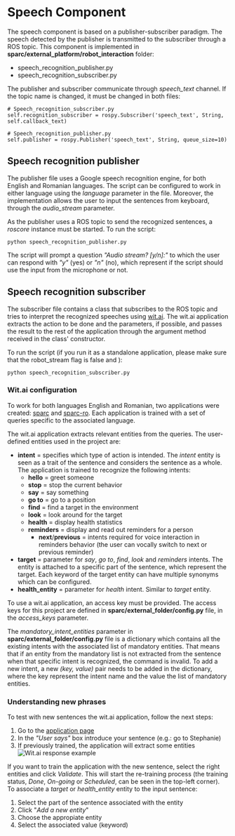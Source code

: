 # Speech Component

The speech component is based on a publisher-subscriber paradigm. The speech detected by the publisher is transmitted to the subscriber through a ROS topic. This component is implemented in **sparc/external_platform/robot_interaction** folder:
 - speech_recognition_publisher.py
 - speech_recognition_subscriber.py

The publisher and subscriber communicate through *speech_text* channel. If the topic name is changed, it must be changed in both files:

    # Speech_recognition_subscriber.py
    self.recognition_subscriber = rospy.Subscriber('speech_text', String, self.callback_text)
    
    # Speech_recognition_publisher.py
    self.publisher = rospy.Publisher('speech_text', String, queue_size=10)

## Speech recognition publisher

The publisher file uses a Google speech recognition engine, for both English and Romanian languages. The script can be configured to work in either language using the *language* parameter in the file. Moreover, the implementation allows the user to input the sentences from keyboard, through the *audio_stream* parameter.

As the publisher uses a ROS topic to send the recognized sentences, a *roscore* instance must be started. To run the script:

    python speech_recognition_publisher.py

The script will prompt a question *"Audio stream? [y/n]:"* to which the user can respond with *"y"* (yes) or *"n"* (no), which represent if the script should use the input from the microphone or not.

## Speech recognition subscriber

The subscriber file contains a class that subscribes to the ROS topic and tries to interpret the recognized speeches using [wit.ai](https://wit.ai/). The wit.ai application extracts the action to be done and the parameters, if possible, and passes the result to the rest of the application through the argument method received in the class' constructor.

To run the script (if you run it as a standalone application, please make sure that the robot_stream flag is false and ):

    python speech_recognition_subscriber.py

### Wit.ai configuration

To work for both languages English and Romanian, two applications were created: [sparc](https://wit.ai/stefaniag/sparc/entities) and [sparc-ro](https://wit.ai/stefaniag/sparc-ro). Each application is trained with a set of queries specific to the associated language.

The wit.ai application extracts relevant entities from the queries. The user-defined entities used in the project are:
 - **intent** = specifies which type of action is intended. The *intent* entity is seen as a trait of the sentence and considers the sentence as a whole. The application is trained to recognize the following intents:
   - **hello** = greet someone
   - **stop** = stop the current behavior
   - **say** = say something
   - **go to** = go to a position
   - **find** = find a target in the environment
   - **look** = look around for the target
   - **health** = display health statistics
   - **reminders** = display and read out reminders for a person
     -  **next**/**previous** = intents required for voice interaction in reminders behavior (the user can vocally switch to next or previous reminder)
 - **target** = parameter for *say*, *go to*, *find*, *look* and *reminders* intents. The entity is attached to a specific part of the sentence, which represent the target. Each keyword of the target entity can have multiple synonyms which can be configured.
 - **health_entity** = parameter for *health* intent. Similar to *target* entity.

To use a wit.ai application, an access key must be provided. The access keys for this project are defined in **sparc/external_folder/config.py** file, in the *access_keys* parameter.

The *mandatory_intent_entities* parameter in **sparc/external_folder/config.py** file is a dictionary which contains all the existing intents with the associated list of mandatory entities. That means that if an entity from the mandatory list is not extracted from the sentence when that specific intent is recognized, the command is invalid.  To add a new intent, a new *(key, value)* pair needs to be added in the dictionary, where the key represent the intent name and the value the list of mandatory entities.

### Understanding new phrases

To test with new sentences the wit.ai application, follow the next steps:
1. Go to the [application page](https://wit.ai/stefaniag/sparc/entities)
2. In the *"User says"* box introduce your sentence (e.g.: go to Stephanie)
3. If previously trained, the application will extract some entities
![Wit.ai response example](https://lh3.googleusercontent.com/5aXubssD1NW6vRKIG017VImwnJZ8Ds3Jrr6OhxPlelwpOZpgB0G-ZajcTH4f6TnhcXjKCkJkAAZb83U007eCH4JlsrgtByN7UEmzKDyKBSqxK5aEoiOYQaSTGLi1qW05LJ-UmQd7D8yiRPH-dBZic4YpyF2k5FsZE2ihdkDmHaulzdq-4dDJ7jncXufa6BtUHzAI8KJvIz6Re8MJ_H5tADoexXsY-eAXZzzV2KBvTHTu9Wype_Xg0ZkTnXZKpHerH_XM1RaX4aM7TRy7WV8LvJsCXv7_gC_iKlKq5A2t-8ay7tccM3GeAQGLWUpov0uYsAW-4r6edT8UKjPP0TvbeiJ-VfNk5-aWzndmGEEI6TX9eY8Dy6eN9SUXIbxfCC_xolDxR4S6O8hWVx5WdLz0BsT8prcpFbbC21k8buXaXBe1vkPh3l4ytjf1fR4R7BVIVcqCynJgzpoOkeSQ1uh7WYSxdGrwvmXzoXv_LUZ-gCEKUh9x6davBtO-5-A3qoJynnDrK1bmOBA505-yY7XUYKaHmr86-yqET_sByKrCXSQWKBphjOLyHxv_hx2rqPskIYTfVupwwGpJwm7XO1tQV0mzoqnkUX6r=w1855-h990)

If you want to train the application with the new sentence, select the right entities and click *Validate*. This will start the re-training process (the training status, *Done*, *On-going* or *Scheduled*, can be seen in the top-left corner). To associate a *target* or *health_entity* entity to the input sentence:
1. Select the part of the sentence associated with the entity
2. Click "*Add a new entity*"
3. Choose the appropiate entity
4. Select the associated value (keyword)